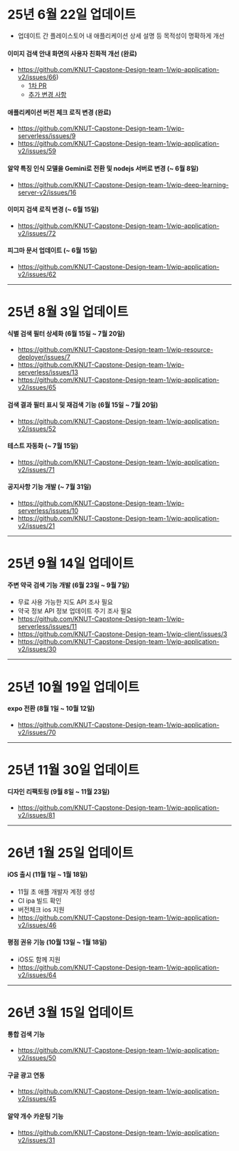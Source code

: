 # 25년 6월 22일 업데이트
- 업데이트 간 플레이스토어 내 애플리케이션 상세 설명 등 목적성이 명확하게 개선

#### 이미지 검색 안내 화면의 사용자 친화적 개선 (완료)
- https://github.com/KNUT-Capstone-Design-team-1/wip-application-v2/issues/66)
  - [1차 PR](https://github.com/KNUT-Capstone-Design-team-1/wip-application-v2/pull/73)
  - [추가 변경 사항](https://github.com/KNUT-Capstone-Design-team-1/wip-application-v2/issues/66#issuecomment-2897718795)

#### 애플리케이션 버전 체크 로직 변경 (완료)
- https://github.com/KNUT-Capstone-Design-team-1/wip-serverless/issues/9
- https://github.com/KNUT-Capstone-Design-team-1/wip-application-v2/issues/59

#### 알약 특징 인식 모델을 Gemini로 전환 및 nodejs 서버로 변경 (~ 6월 8일)
- https://github.com/KNUT-Capstone-Design-team-1/wip-deep-learning-server-v2/issues/16

#### 이미지 검색 로직 변경 (~ 6월 15일)
- https://github.com/KNUT-Capstone-Design-team-1/wip-application-v2/issues/72

#### 피그마 문서 업데이트 (~ 6월 15일)
- https://github.com/KNUT-Capstone-Design-team-1/wip-application-v2/issues/62

---
 
# 25년 8월 3일 업데이트

#### 식별 검색 필터 상세화 (6월 15일 ~ 7월 20일)
- https://github.com/KNUT-Capstone-Design-team-1/wip-resource-deployer/issues/7
- https://github.com/KNUT-Capstone-Design-team-1/wip-serverless/issues/13
- https://github.com/KNUT-Capstone-Design-team-1/wip-application-v2/issues/65

#### 검색 결과 필터 표시 및 재검색 기능 (6월 15일 ~ 7월 20일)
- https://github.com/KNUT-Capstone-Design-team-1/wip-application-v2/issues/52

#### 테스트 자동화 (~ 7월 15일)
- https://github.com/KNUT-Capstone-Design-team-1/wip-application-v2/issues/71

#### 공지사항 기능 개발 (~ 7월 31일)
- https://github.com/KNUT-Capstone-Design-team-1/wip-serverless/issues/10
- https://github.com/KNUT-Capstone-Design-team-1/wip-application-v2/issues/21

---

# 25년 9월 14일 업데이트

#### 주변 약국 검색 기능 개발 (6월 23일 ~ 9월 7일)
- 무료 사용 가능한 지도 API 조사 필요
- 약국 정보 API 정보 업데이트 주기 조사 필요
- https://github.com/KNUT-Capstone-Design-team-1/wip-serverless/issues/11
- https://github.com/KNUT-Capstone-Design-team-1/wip-client/issues/3
- https://github.com/KNUT-Capstone-Design-team-1/wip-application-v2/issues/30

---

# 25년 10월 19일 업데이트

#### expo 전환 (8월 1일 ~ 10월 12일)
- https://github.com/KNUT-Capstone-Design-team-1/wip-application-v2/issues/70

---

# 25년 11월 30일 업데이트

#### 디자인 리팩토링 (9월 8일 ~ 11월 23일)
- https://github.com/KNUT-Capstone-Design-team-1/wip-application-v2/issues/81

---

# 26년 1월 25일 업데이트

#### iOS 출시 (11월 1일 ~ 1월 18일)
- 11월 초 애플 개발자 계정 생성
- CI ipa 빌드 확인
- 버전체크 ios 지원
- https://github.com/KNUT-Capstone-Design-team-1/wip-application-v2/issues/46

#### 평점 권유 기능 (10월 13일 ~ 1월 18일)
- iOS도 함께 지원
- https://github.com/KNUT-Capstone-Design-team-1/wip-application-v2/issues/64

---

# 26년 3월 15일 업데이트

#### 통합 검색 기능
- https://github.com/KNUT-Capstone-Design-team-1/wip-application-v2/issues/50

#### 구글 광고 연동
- https://github.com/KNUT-Capstone-Design-team-1/wip-application-v2/issues/45

#### 알약 개수 카운팅 기능
- https://github.com/KNUT-Capstone-Design-team-1/wip-application-v2/issues/31
